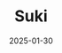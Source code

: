 ---  
layout: startup_page  
title: "Suki"  
id: "suki.ai"  
permalink: "/sukisuki.ai01302025/"  
website: "https://www.suki.ai"  
funding_round: ""  
funding_amount: ""  
investors: "Zoom Ventures"  
about: "Suki is a leading AI technology company for healthcare, offering voice solutions to streamline clinical workflows. Its flagship product, Suki Assistant, uses generative AI to create clinical documentation, while Suki Platform provides its AI and speech capabilities to partners. This helps clinicians work faster and more efficiently."  
markets: "AI, Healthtech, Software Development, Artificial Intelligence (AI), Health Care, Machine Learning, Natural Language Processing, Software"  
hq: "Redwood City, California, United States"  
founded_year: "2017"  
linkedin: "https://www.linkedin.com/company/sukihq"  
twitter: "https://twitter.com/SukiHQ"  
instagram: ""  
facebook: "https://www.facebook.com/SukiTeam"  
crunchbase: "https://www.crunchbase.com/organization/sukihq"  
pitchbook: ""  

date_display: "30-Jan-2025"  
date: "2025-01-30"

# SEO Optimization  
meta_title: "Suki"  
meta_description: "Suki, Suki is a leading AI technology company for healthcare, offering voice solutions to streamline clinical workflows. Its flagship product, Suki Assistan..."  
meta_keywords: "Suki, AI, Healthtech, Software Development, Artificial Intelligence (AI), Health Care, Machine Learning, Natural Language Processing, Software,  funding"  
canonical_url: "https://startup.projectstartups.com/sukisuki.ai01302025/"  
---